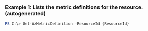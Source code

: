 
### Example 1: Lists the metric definitions for the resource. (autogenerated)
```powershell
PS C:\> Get-AzMetricDefinition -ResourceId {ResourceId}


